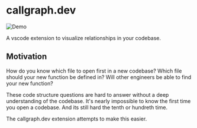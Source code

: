 # callgraph.dev

![Demo](https://marketing.callgraph.dev/export-type-hierarchy-2.gif)

A vscode extension to visualize relationships in your codebase.

## Motivation

How do you know which file to open first in a new codebase?
Which file should your new function be defined in? Will other
engineers be able to find your new function?

These code structure questions are hard to answer without
a deep understanding of the codebase. It's nearly impossible
to know the first time you open a codebase. And its still hard
the tenth or hundreth time.

The callgraph.dev extension attempts to make this easier.